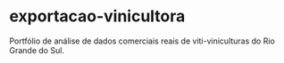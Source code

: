 # exportacao-vinicultora
Portfólio de análise de dados comerciais reais de viti-viniculturas do Rio Grande do Sul.
